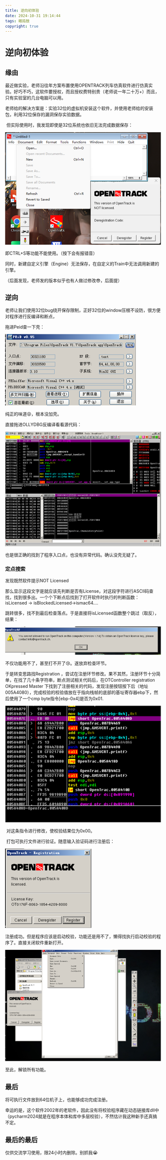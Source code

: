 ```yaml
---
title: 逆向初体验 
date: 2024-10-31 19:14:44
tags: 瞎捣鼓
copyright: true
---
```


# 逆向初体验

## 缘由

​	最近做实验，老师沿往年方案布置使用OPENTRACK列车仿真软件进行仿真实验。好巧不巧，这软件要授权，而且授权费特别贵（老师说一年二十万+）而且，只有实验室的几台电脑可以用。

​	老师给的解决方案是：实验32位的虚拟机安装这个软件，并使用老师给的安装包，利用32位保存的漏洞保存实验数据。

​	但实际使用时，我发现即使是32位系统也依旧无法完成数据保存：

![image-20250526111046134](./%E9%80%86%E5%90%91%E5%88%9D%E4%BD%93%E9%AA%8C.assets/image-20250526111046134.png)

即CTRL+S等功能不能使用。（按下会有报错音）

同时，新建自定义引擎（Engine）无法保存，在自定义的Train中无法调用新建的引擎。

（后面发现，老师发的版本似乎也有人做过修改😎，后面提）

## 逆向

​	老师让我们使用32位bug绕开保存限制，正好32位的window压根不设防，很方便对程序进行反编译和断点，

拖进Peid查一下壳：

![image-20250526111056210](./%E9%80%86%E5%90%91%E5%88%9D%E4%BD%93%E9%AA%8C.assets/image-20250526111056210.png)

纯正的味道😝，根本没加壳。

直接拖进OLLYDBG反编译看看源代码：

![image-20250526111100964](./%E9%80%86%E5%90%91%E5%88%9D%E4%BD%93%E9%AA%8C.assets/image-20250526111100964.png)

也是很正确的找到了程序入口点，也没有异常代码。确认没壳无疑了。

### 定点搜索

发现既然软件提示NOT Licensed

那么显示这段文字是就应该先判断是否有License，对这段字符进行ASCII码查找，找到很多出。一个个下断点后找到了打开软件时执行的判断函数：isLicensed -> isBlockedLicensed->ismac64....

跳转很多，找不到最后检查落点。于是直接将isLicensed函数整个跳过（取反），结果：

![image-20250526111105651](./%E9%80%86%E5%90%91%E5%88%9D%E4%BD%93%E9%AA%8C.assets/image-20250526111105651.png)

不仅功能用不了，甚至打不开了😢。遂放弃检查环节。

于是转变思路找Registration ，尝试在注册环节修改。果不其然，注册环节十分简单，在找了几十条字符串，断点测试相关代码后，在OTController registration OKpressed Master 下找到了注册相关的代码，发现注册按钮按下后（地址005A4080），完成校验的校验值放在于指向栈帧的底部的基址寄存器ebp下，然后使用了一个cmp byte指令[ebp-0x4]是否为0x01.

![image-20250526111109033](./%E9%80%86%E5%90%91%E5%88%9D%E4%BD%93%E9%AA%8C.assets/image-20250526111109033.png)

​	对这条指令进行修改，使校验结果位为0x00。

​	打包可执行文件进行验证。随意输入验证码进行注册后：

![image-20250526111112418](./%E9%80%86%E5%90%91%E5%88%9D%E4%BD%93%E9%AA%8C.assets/image-20250526111112418.png)

注册成功。但是程序应该是启动校验，功能还是用不了，懒得找执行启动校验的程序了。直接关闭软件重新打开。



![image-20250526111115397](./%E9%80%86%E5%90%91%E5%88%9D%E4%BD%93%E9%AA%8C.assets/image-20250526111115397.png)

至此，解锁所有功能。

## 最后

将可执行文件放到64位机子上，也能够成功完成注册。

幸运的是，这个软件2002年的老软件，因此没有将校验程序藏在动态链接库dll中（pycharm2024就是在程序本体和库中多层校验），不然估计我这种新手还真搞不定。

## 最后的最后

仅供交流学习使用，限24小时内删除。别抓我😭

